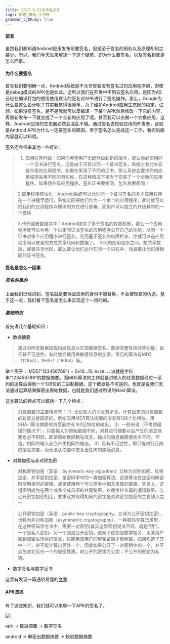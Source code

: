 ```yaml
---
title: 2017-9-22未命名文件 
tags: 新建,模板,小书匠
grammar_cjkRuby: true
---
```


#### 前言

虽然我们都知道Android应用发布前要签名，但是至于签名的用处以及原理却知之甚少，所以，我们今天进来解决一下这个疑惑，即为什么要签名，以及签名到底是怎么回事。

#### 为什么要签名

首先我们要明确一点，Android系统是不允许安装没有签名过的应用程序的，即使是debug模式的APK也是如此。之所以我们在开发中不用去签名应用，是因为AS已经在编译打包的使用使用默认的签名对APK进行了签名操作。那么，Google为什么要这么设计呢？其实我觉得很简单，为了维护Android应用生态圈的稳定。试想，如果没有签名，是不是我就可以反编译一下某个APK然后修改一下它的内容，再重新发布一下就变成了一个全新的应用了呢。甚至我可以去做一个钓鱼应用，这样，Android应用的生态圈必然会混乱不堪。通过签名去校验应用的开发者，这就是Android APK为什么一定要签名的原因。至于签名怎么完成这一工作，看完后面内容就可以知晓。

签名还会带来其他一些好处:

> 1. 应用程序升级：如果你希望用户无缝升级到新的版本，那么你必须用同一个证书进行签名。这是由于只有以同一个证书签名，系统才会允许安装升级的应用程序。如果你采用了不同的证书，那么系统会要求你的应用程序采用不同的包名称，在这种情况下相当于安装了一个全新的应用程序。如果想升级应用程序，签名证书要相同，包名称要相同！

> 2.应用程序模块化：Android系统可以允许同一个证书签名的多个应用程序在一个进程里运行，系统实际把他们作为一个单个的应用程序，此时就可以把我们的应用程序以模块的方式进行部署，而用户可以独立的升级其中的一个模块

> 3.代码或者数据共享：Android提供了基于签名的权限机制，那么一个应用程序就可以为另一个以相同证书签名的应用程序公开自己的功能。以同一个证书对多个应用程序进行签名，利用基于签名的权限检查，你就可以在应用程序间以安全的方式共享代码和数据了。
    不同的应用程序之间，想共享数据，或者共享代码，那么要让他们运行在同一个进程中，而且要让他们用相同的证书签名。

#### 签名是怎么一回事

##### 签名的目的

上面我们已经讲到，签名就是要保证应用的身份不被替换，不会被轻易的伪造。基于这一点，我们看下签名是怎么来实现这个一目的的。

##### 基础知识

首先讲几个基础知识：

- 数据摘要

> 通过对所有数据提取指纹信息以实现数据签名、数据完整性校验等功能，由于其不可逆性，有时候会被用做敏感信息的加密。常见的算法有MD5（128bit），SHA-1（160bit）等。

举个例子：
MD5("123456789") = 0x10...10;
`0x10...10`就是字符串“123456789”的数据摘要。而MD5算法的工作就是讲输入的任意数据经过一系列的运算后得到一个128位的二进制数据，这个数据是不可逆的，也就是说我们无法通过运算结果解密出原始数据，也就是我们通过所说的Hash算法。

这类算法的特点可以概括一下几个特点：

> 消息摘要的主要特点有：
1）无论输入的消息有多长，计算出来的消息摘要的长度总是固定的。例如应用MD5算法摘要的消息有128个比特位，用SHA-1算法摘要的消息最终有160比特位的输出。
2）一般来说（不考虑碰撞的情况下），只要输入的原始数据不同，对其进行摘要以后产生的消息摘要也必不相同，即使原始数据稍有改变，输出的消息摘要便完全不同。但是，相同的输入必会产生相同的输出。
3）具有不可逆性，即只能进行正向的信息摘要，而无法从摘要中恢复出任何的原始消息。

- 对称加密与非对称加密

> 对称密钥加密（英语：Symmetric-key algorithm）又称为对称加密、私钥加密、共享密钥加密，是密码学中的一类加密算法。这类算法在加密和解密时使用相同的密钥，或是使用两个可以简单地相互推算的密钥。实务上，这组密钥成为在两个或多个成员间的共同秘密，以便维持专属的通讯联系。与公开密钥加密相比，要求双方取得相同的密钥是对称密钥加密的主要缺点之一

> 公开密钥加密（英语：public-key cryptography，又译为公开密钥加密），也称为非对称加密（asymmetric cryptography），一种密码学算法类型，在这种密码学方法中，需要一对密钥(其实这里密钥说法不好，就是“钥”)，一个是私人密钥，另一个则是公开密钥。这两个密钥是数学相关，用某用户密钥加密后所得的信息，只能用该用户的解密密钥才能解密。如果知道了其中一个，并不能计算出另外一个。因此如果公开了一对密钥中的一个，并不会危害到另外一个的秘密性质。称公开的密钥为公钥；不公开的密钥为私钥。

- 数字签名与数字证书

这里有发现一篇通俗易懂的[文章](http://www.ruanyifeng.com/blog/2011/08/what_is_a_digital_signature.html)

##### APK签名

有了这些知识，我们就可以来聊一下APK的签名了。

![](http://www.arkteam.net/wp-content/uploads/2017/01/%E5%9B%BE%E7%89%871.png)

apk -> 数据摘要 -> 数字签名

android -> 解密出数据摘要 -> 校验数据摘要
